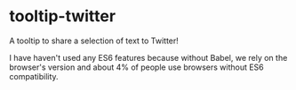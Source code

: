 # tooltip-twitter
A tooltip to share a selection of text to Twitter!

I have haven't used any ES6 features because without Babel, we rely on the browser's version and about 4% of people use browsers without ES6 compatibility.
